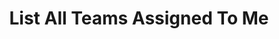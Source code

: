 ---
layout: queryPage
title: List All Teams Assigned To Me
tablePlural: systemusers 
queryName: My-Teams
discussionId: 9
---